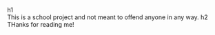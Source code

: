 h1  
  This is a school project and not meant to offend anyone in any way.
    h2
      THanks for reading me!
